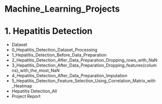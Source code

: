 # Machine_Learning_Projects
# 1. Hepatitis Detection
- Dataset
- 0_Hepatitis_Detection_Dataset_Processing
- 1_Hepatitis_Detection_Before_Data_Preparation
- 2_Hepatitis_Detection_After_Data_Preparation_Dropping_rows_with_NaN
- 3_Hepatitis_Detection_After_Data_Preparation_Dropping_features(columns)_with_the_most_NaN
- 4_Hepatitis_Detection_After_Data_Preparation_Imputation
- 5_Hepatitis_Detection_Feature_Selection_Using_Correlation_Matrix_with_Heatmap
- Hepatitis Detection_All
- Project Report
